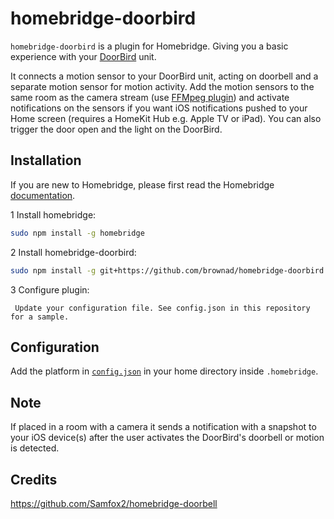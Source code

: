 # homebridge-doorbird

`homebridge-doorbird` is a plugin for Homebridge.  Giving you a basic experience with your [DoorBird](https://www.doorbird.com) unit.

It connects a motion sensor to your DoorBird unit, acting on doorbell and a separate motion sensor for motion activity.  Add the motion sensors to the same room as the camera stream (use [FFMpeg plugin](https://github.com/KhaosT/homebridge-camera-ffmpeg)) and activate notifications on the sensors if you want iOS notifications pushed to your Home screen (requires a HomeKit Hub e.g. Apple TV or iPad).  You can also trigger the door open and the light on the DoorBird.

## Installation

If you are new to Homebridge, please first read the Homebridge [documentation](https://www.npmjs.com/package/homebridge).

1 Install homebridge:
```sh
sudo npm install -g homebridge
```
2 Install homebridge-doorbird:
```sh
sudo npm install -g git+https://github.com/brownad/homebridge-doorbird.git
```
3 Configure plugin:
```
 Update your configuration file. See config.json in this repository for a sample.
```

## Configuration

Add the platform in [`config.json`](https://github.com/brownad/homebridge-doorbird/blob/master/config.json) in your home directory inside `.homebridge`.  

## Note
If placed in a room with a camera it sends a notification with a snapshot to your iOS device(s) after the user activates the DoorBird's doorbell or motion is detected.

## Credits
https://github.com/Samfox2/homebridge-doorbell

